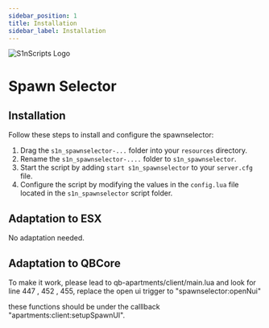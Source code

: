 ```yaml
---
sidebar_position: 1
title: Installation
sidebar_label: Installation
---
```


![S1nScripts Logo](https://forum.cfx.re/uploads/default/original/4X/c/c/8/cc899a90b2c260b6a3adc88d9d8b1566492f6fd1.jpeg)

# Spawn Selector
## Installation

Follow these steps to install and configure the spawnselector:

1. Drag the `s1n_spawnselector-...` folder into your `resources` directory.
2. Rename the `s1n_spawnselector-....` folder to `s1n_spawnselector`.
3. Start the script by adding `start s1n_spawnselector` to your `server.cfg` file.
4. Configure the script by modifying the values in the `config.lua` file located in the `s1n_spawnselector` script folder.


## Adaptation to ESX

No adaptation needed.

## Adaptation to QBCore

To make it work, please lead to qb-apartments/client/main.lua and look for line 447 , 452 , 455,
replace the open ui trigger to "spawnselector:openNui"

these functions should be under the calllback "apartments:client:setupSpawnUI".
